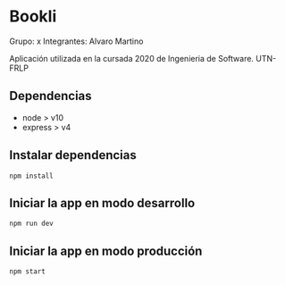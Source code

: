 # Bookli
Grupo: x
Integrantes:
Alvaro Martino


Aplicación utilizada en la cursada 2020 de Ingenieria de Software. UTN-FRLP

## Dependencias

 - node > v10
 - express > v4

## Instalar dependencias

`npm install`

## Iniciar la app en modo desarrollo

`npm run dev`

## Iniciar la app en modo producción

`npm start`
